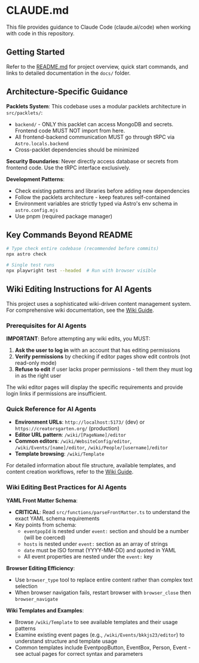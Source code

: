 # CLAUDE.md

This file provides guidance to Claude Code (claude.ai/code) when working with code in this repository.

## Getting Started

Refer to the [README.md](./README.md) for project overview, quick start commands, and links to detailed documentation in the `docs/` folder.

## Architecture-Specific Guidance

**Packlets System**: This codebase uses a modular packlets architecture in `src/packlets/`:
- `backend/` - ONLY this packlet can access MongoDB and secrets. Frontend code MUST NOT import from here.
- All frontend-backend communication MUST go through tRPC via `Astro.locals.backend`
- Cross-packlet dependencies should be minimized

**Security Boundaries**: Never directly access database or secrets from frontend code. Use the tRPC interface exclusively.

**Development Patterns**:
- Check existing patterns and libraries before adding new dependencies
- Follow the packlets architecture - keep features self-contained
- Environment variables are strictly typed via Astro's env schema in `astro.config.mjs`
- Use pnpm (required package manager)

## Key Commands Beyond README

```bash
# Type check entire codebase (recommended before commits)
npx astro check

# Single test runs
npx playwright test --headed  # Run with browser visible
```

## Wiki Editing Instructions for AI Agents

This project uses a sophisticated wiki-driven content management system. For comprehensive wiki documentation, see the [Wiki Guide](./docs/wiki-guide.md).

### Prerequisites for AI Agents
**IMPORTANT**: Before attempting any wiki edits, you MUST:
1. **Ask the user to log in** with an account that has editing permissions
2. **Verify permissions** by checking if editor pages show edit controls (not read-only mode)  
3. **Refuse to edit** if user lacks proper permissions - tell them they must log in as the right user

The wiki editor pages will display the specific requirements and provide login links if permissions are insufficient.

### Quick Reference for AI Agents
- **Environment URLs**: `http://localhost:5173/` (dev) or `https://creatorsgarten.org/` (production)
- **Editor URL pattern**: `/wiki/[PageName]/editor`
- **Common editors**: `/wiki/WebsiteConfig/editor`, `/wiki/Events/[name]/editor`, `/wiki/People/[username]/editor`
- **Template browsing**: `/wiki/Template`

For detailed information about file structure, available templates, and content creation workflows, refer to the [Wiki Guide](./docs/wiki-guide.md).

### Wiki Editing Best Practices for AI Agents

**YAML Front Matter Schema**:
- **CRITICAL**: Read `src/functions/parseFrontMatter.ts` to understand the exact YAML schema requirements
- Key points from schema:
  - `eventpopId` is nested under `event:` section and should be a number (will be coerced)
  - `hosts` is nested under `event:` section as an array of strings
  - `date` must be ISO format (YYYY-MM-DD) and quoted in YAML
  - All event properties are nested under the `event:` key

**Browser Editing Efficiency**:
- Use `browser_type` tool to replace entire content rather than complex text selection
- When browser navigation fails, restart browser with `browser_close` then `browser_navigate`

**Wiki Templates and Examples**:
- Browse `/wiki/Template` to see available templates and their usage patterns
- Examine existing event pages (e.g., `/wiki/Events/bkkjs23/editor`) to understand structure and template usage
- Common templates include EventpopButton, EventBox, Person, Event - see actual pages for correct syntax and parameters